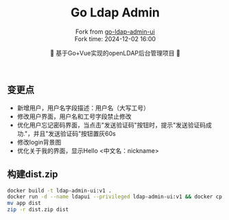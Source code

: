 <div align="center">
<h1>Go Ldap Admin</h1>

Fork from [go-ldap-admin-ui](https://github.com/opsre/go-ldap-admin-ui)
<br>
Fork time: 2024-12-02 16:00

<p> 🌉 基于Go+Vue实现的openLDAP后台管理项目 🌉</p>

</div><br>

<!-- START doctoc generated TOC please keep comment here to allow auto update -->
<!-- DON'T EDIT THIS SECTION, INSTEAD RE-RUN doctoc TO UPDATE -->



## 变更点

- 新增用户，用户名字段描述：用户名（大写工号）
- 修改用户界面，用户名和工号字段禁止修改
- 优化用户忘记密码界面，当点击"发送验证码"按钮时，提示"发送验证码成功."，并且"发送验证码"按钮置灰60s
- 修改login背景图
- 优化关于我的界面，显示Hello <中文名：nickname>


## 构建dist.zip

```bash
docker build -t ldap-admin-ui:v1 .
docker run -d --name ldapui --privileged ldap-admin-ui:v1 && docker cp ldapui:/app ./
mv app dist
zip -r dist.zip dist
```


<!-- readme: collaborators,contributors -end -->
